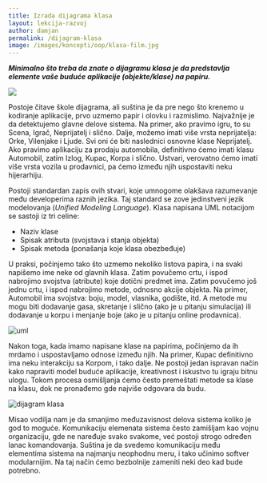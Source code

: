 ```yaml
---
title: Izrada dijagrama klasa
layout: lekcija-razvoj
author: damjan
permalink: /dijagram-klasa
image: /images/koncepti/oop/klasa-film.jpg
---
```


***Minimalno što treba da znate o dijagramu klasa je da predstavlja elemente vaše buduće aplikacije (objekte/klase) na papiru.***

![]({{page.image}})

Postoje čitave škole dijagrama, ali suština je da pre nego što krenemo u kodiranje aplikacije, prvo uzmemo papir i olovku i razmislimo. Najvažnije je da detektujemo glavne delove sistema. Na primer, ako pravimo igru, to su Scena, Igrač, Neprijatelj i slično. Dalje, možemo imati više vrsta neprijatelja: Orke, Vilenjake i Ljude. Svi oni će biti naslednici osnovne klase Neprijatelj. Ako pravimo aplikaciju za prodaju automobila, definitivno ćemo imati klasu Automobil, zatim Izlog, Kupac, Korpa i slično. Ustvari, verovatno ćemo imati više vrsta vozila u prodavnici, pa ćemo između njih uspostaviti neku hijerarhiju.

Postoji standardan zapis ovih stvari, koje umnogome olakšava razumevanje među developerima raznih jezika. Taj standard se zove jedinstveni jezik modelovanja (*Unified Modeling Language*). Klasa napisana UML notacijom se sastoji iz tri celine:

- Naziv klase
- Spisak atributa (svojstava i stanja objekta)
- Spisak metoda (ponašanja koje klasa obezbeđuje)

U praksi, počinjemo tako što uzmemo nekoliko listova papira, i na svaki napišemo ime neke od glavnih klasa. Zatim povučemo crtu, i ispod nabrojimo svojstva (atribute) koje dotični predmet ima. Zatim povučemo još jednu crtu, i ispod nabrojimo metode, odnosno akcije objekta. Na primer, Automobil ima svojstva: boju, model, vlasnika, godište, itd. A metode mu mogu biti dodavanje gasa, skretanje i slično (ako je u pitanju simulacija) ili dodavanje u korpu i menjanje boje (ako je u pitanju online prodavnica).

![uml](http://learning.londonmet.ac.uk/computing/staff/chalkp/proj/ootutor/personuml.gif)

Nakon toga, kada imamo napisane klase na papirima, počinjemo da ih mrdamo i uspostavljamo odnose između njih. Na primer, Kupac definitivno ima neku interakciju sa Korpom, i tako dalje. Ne postoji jedan ispravan način kako napraviti model buduće aplikacije, kreativnost i iskustvo tu igraju bitnu ulogu. Tokom procesa osmišljanja ćemo često premeštati metode sa klase na klasu, dok ne pronađemo gde najviše odgovara da budu.

![dijagram klasa](https://d2slcw3kip6qmk.cloudfront.net/marketing/pages/chart/what-is-a-class-diagram-in-UML/UML_class_diagram_example3-800x786.png)

<!--![dijagram klasa](http://www.uml-diagrams.org/class-diagrams/class-diagram-domain-overview.png)-->

Misao vodilja nam je da smanjimo međuzavisnost delova sistema koliko je god to moguće. Komunikaciju elemenata sistema često zamišljam kao vojnu organizaciju, gde ne naređuje svako svakome, već postoji strogo određen lanac komandovanja. Suština je da svedemo komunikaciju među elementima sistema na najmanju neophodnu meru, i tako učinimo softver modularnijim. Na taj način ćemo bezbolnije zameniti neki deo kad bude potrebno.
